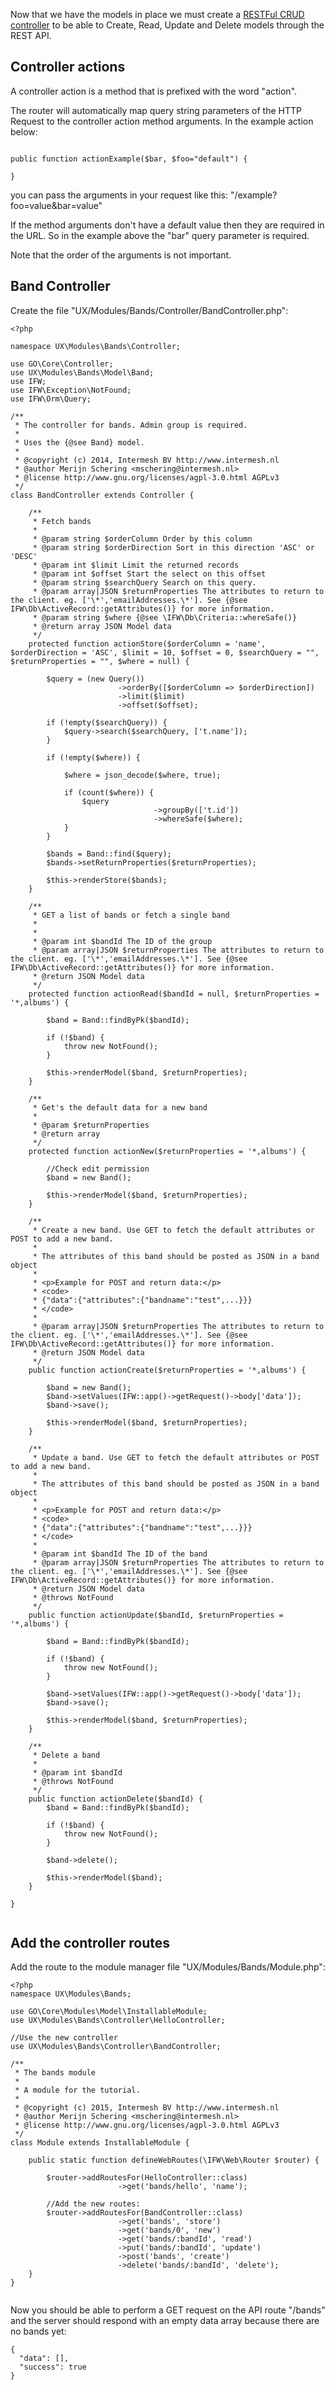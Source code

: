 Now that we have the models in place we must create a [RESTFul CRUD controller](http://intermesh.io/php/docs/class-GO.Core.Controller.Controller.html) to
be able to Create, Read, Update and Delete models through the REST API. 


## Controller actions
A controller action is a method that is prefixed with the word "action".

The router will automatically map query string parameters of the HTTP Request to
the controller action method arguments. In the example action below:

````````````````````````````````````````````````````````````````````````````````

public function actionExample($bar, $foo="default") {

}

````````````````````````````````````````````````````````````````````````````````

you can pass the arguments in your request like this: "/example?foo=value&bar=value"

If the method arguments don't have a default value then they are required in the
URL. So in the example above the "bar" query parameter is required.

Note that the order of the arguments is not important.

## Band Controller

Create the file "UX/Modules/Bands/Controller/BandController.php":

````````````````````````````````````````````````````````````````````````````````
<?php

namespace UX\Modules\Bands\Controller;

use GO\Core\Controller;
use UX\Modules\Bands\Model\Band;
use IFW;
use IFW\Exception\NotFound;
use IFW\Orm\Query;

/**
 * The controller for bands. Admin group is required.
 * 
 * Uses the {@see Band} model.
 *
 * @copyright (c) 2014, Intermesh BV http://www.intermesh.nl
 * @author Merijn Schering <mschering@intermesh.nl>
 * @license http://www.gnu.org/licenses/agpl-3.0.html AGPLv3
 */
class BandController extends Controller {

	/**
	 * Fetch bands
	 *
	 * @param string $orderColumn Order by this column
	 * @param string $orderDirection Sort in this direction 'ASC' or 'DESC'
	 * @param int $limit Limit the returned records
	 * @param int $offset Start the select on this offset
	 * @param string $searchQuery Search on this query.
	 * @param array|JSON $returnProperties The attributes to return to the client. eg. ['\*','emailAddresses.\*']. See {@see IFW\Db\ActiveRecord::getAttributes()} for more information.
	 * @param string $where {@see \IFW\Db\Criteria::whereSafe()}
	 * @return array JSON Model data
	 */
	protected function actionStore($orderColumn = 'name', $orderDirection = 'ASC', $limit = 10, $offset = 0, $searchQuery = "", $returnProperties = "", $where = null) {

		$query = (new Query())
						->orderBy([$orderColumn => $orderDirection])
						->limit($limit)
						->offset($offset);

		if (!empty($searchQuery)) {
			$query->search($searchQuery, ['t.name']);
		}

		if (!empty($where)) {

			$where = json_decode($where, true);

			if (count($where)) {
				$query
								->groupBy(['t.id'])
								->whereSafe($where);
			}
		}

		$bands = Band::find($query);
		$bands->setReturnProperties($returnProperties);

		$this->renderStore($bands);
	}

	/**
	 * GET a list of bands or fetch a single band
	 *
	 * 
	 * @param int $bandId The ID of the group
	 * @param array|JSON $returnProperties The attributes to return to the client. eg. ['\*','emailAddresses.\*']. See {@see IFW\Db\ActiveRecord::getAttributes()} for more information.
	 * @return JSON Model data
	 */
	protected function actionRead($bandId = null, $returnProperties = '*,albums') {

		$band = Band::findByPk($bandId);

		if (!$band) {
			throw new NotFound();
		}

		$this->renderModel($band, $returnProperties);
	}

	/**
	 * Get's the default data for a new band
	 * 
	 * @param $returnProperties
	 * @return array
	 */
	protected function actionNew($returnProperties = '*,albums') {

		//Check edit permission		
		$band = new Band();

		$this->renderModel($band, $returnProperties);
	}

	/**
	 * Create a new band. Use GET to fetch the default attributes or POST to add a new band.
	 *
	 * The attributes of this band should be posted as JSON in a band object
	 *
	 * <p>Example for POST and return data:</p>
	 * <code>
	 * {"data":{"attributes":{"bandname":"test",...}}}
	 * </code>
	 * 
	 * @param array|JSON $returnProperties The attributes to return to the client. eg. ['\*','emailAddresses.\*']. See {@see IFW\Db\ActiveRecord::getAttributes()} for more information.
	 * @return JSON Model data
	 */
	public function actionCreate($returnProperties = '*,albums') {

		$band = new Band();
		$band->setValues(IFW::app()->getRequest()->body['data']);
		$band->save();

		$this->renderModel($band, $returnProperties);
	}

	/**
	 * Update a band. Use GET to fetch the default attributes or POST to add a new band.
	 *
	 * The attributes of this band should be posted as JSON in a band object
	 *
	 * <p>Example for POST and return data:</p>
	 * <code>
	 * {"data":{"attributes":{"bandname":"test",...}}}
	 * </code>
	 * 
	 * @param int $bandId The ID of the band
	 * @param array|JSON $returnProperties The attributes to return to the client. eg. ['\*','emailAddresses.\*']. See {@see IFW\Db\ActiveRecord::getAttributes()} for more information.
	 * @return JSON Model data
	 * @throws NotFound
	 */
	public function actionUpdate($bandId, $returnProperties = '*,albums') {

		$band = Band::findByPk($bandId);

		if (!$band) {
			throw new NotFound();
		}

		$band->setValues(IFW::app()->getRequest()->body['data']);
		$band->save();

		$this->renderModel($band, $returnProperties);
	}

	/**
	 * Delete a band
	 *
	 * @param int $bandId
	 * @throws NotFound
	 */
	public function actionDelete($bandId) {
		$band = Band::findByPk($bandId);

		if (!$band) {
			throw new NotFound();
		}

		$band->delete();

		$this->renderModel($band);
	}

}


````````````````````````````````````````````````````````````````````````````````

## Add the controller routes

Add the route to the module manager file "UX/Modules/Bands/Module.php":

````````````````````````````````````````````````````````````````````````````````
<?php
namespace UX\Modules\Bands;

use GO\Core\Modules\Model\InstallableModule;
use UX\Modules\Bands\Controller\HelloController;

//Use the new controller
use UX\Modules\Bands\Controller\BandController;

/**
 * The bands module
 * 
 * A module for the tutorial.
 *
 * @copyright (c) 2015, Intermesh BV http://www.intermesh.nl
 * @author Merijn Schering <mschering@intermesh.nl>
 * @license http://www.gnu.org/licenses/agpl-3.0.html AGPLv3
 */
class Module extends InstallableModule {

	public static function defineWebRoutes(\IFW\Web\Router $router) {

		$router->addRoutesFor(HelloController::class)
						->get('bands/hello', 'name');
		
		//Add the new routes:
		$router->addRoutesFor(BandController::class)
						->get('bands', 'store')
						->get('bands/0', 'new')
						->get('bands/:bandId', 'read')
						->put('bands/:bandId', 'update')
						->post('bands', 'create')
						->delete('bands/:bandId', 'delete');
	}
}


````````````````````````````````````````````````````````````````````````````````

Now you should be able to perform a GET request on the API route "/bands" and 
the server should respond with an empty data array because there are no bands 
yet:

````````````````````````````````````````````````````````````````````````````````
{
  "data": [],
  "success": true
}
````````````````````````````````````````````````````````````````````````````````
